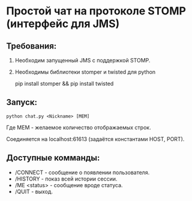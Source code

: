 Простой чат на протоколе STOMP (интерфейс для JMS)
==================================================

Требования:
-----------

1. Необходим запущенный JMS с поддержкой STOMP.
2. Необходимы библиотеки stomper и twisted для python

    pip install stomper && pip install twisted
    

Запуск:
-------

    python chat.py <Nickname> [MEM]

Где MEM - желаемое количество отображаемых строк.


Соединяется на localhost:61613 (задаётся константами HOST, PORT).


Доступные комманды:
-------------------
+ /CONNECT - сообщение о появлении пользователя.
+ /HISTORY - показ всей истории сессии.
+ /ME &lt;status&gt; - сообщение вроде статуса.
+ /QUIT    - выход.


